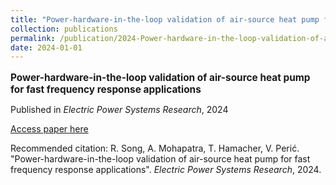 ```yaml
---
title: "Power-hardware-in-the-loop validation of air-source heat pump for fast frequency response applications"
collection: publications
permalink: /publication/2024-Power-hardware-in-the-loop-validation-of-air-sourc
date: 2024-01-01
---
```

<p style="font-size: 1.1em; margin-bottom: 0.5em;"><b>Power-hardware-in-the-loop validation of air-source heat pump for fast frequency response applications</b></p>
<p style="margin-bottom: 0.5em;">Published in <em>Electric Power Systems Research</em>, 2024</p>
<p style="margin-bottom: 0.5em;"><a href="https://www.sciencedirect.com/science/article/pii/S0378779624006400" target="_blank">Access paper here</a></p>
<p>Recommended citation: R. Song, A. Mohapatra, T. Hamacher, V. Perić. "Power-hardware-in-the-loop validation of air-source heat pump for fast frequency response applications". <em>Electric Power Systems Research</em>, 2024.</p>